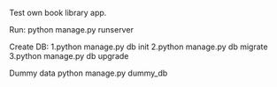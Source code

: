 Test own book library app.

Run:
python manage.py runserver

Create DB:
1.python manage.py db init
2.python manage.py db migrate
3.python manage.py db upgrade

Dummy data
python manage.py dummy_db
